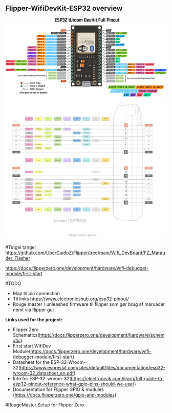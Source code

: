 ## Flipper-WifiDevKit-ESP32 overview 

![](4.Docs/Images/doc-esp32-wroom-pinout.png.webp)
![](4.Docs/Images/FlipperZeroPinout.png)



#Tingel tangel
https://github.com/UberGuidoZ/Flipper/tree/main/Wifi_DevBoard/FZ_Marauder_Flasher

https://docs.flipperzero.one/development/hardware/wifi-debugger-module/first-start




 


#TODO
* Map til pin connection 
* Til links https://www.electronicshub.org/esp32-pinout/
* Rouge master / unleashed firmware til flipper som gør brug af maruader nemt via flipper gui





**Links used for the project:**

* Flipper Zero Schematics(https://docs.flipperzero.one/development/hardware/schematic)
* First start WifiDev Module(https://docs.flipperzero.one/development/hardware/wifi-debugger-module/first-start)
* Datasheet for the ESP-32-Wroom-32(https://www.espressif.com/sites/default/files/documentation/esp32-wroom-32_datasheet_en.pdf)
* Info for ESP-32-wroom-32(https://electropeak.com/learn/full-guide-to-esp32-pinout-reference-what-gpio-pins-should-we-use/)
* Documentation for Flipper GPIO & modules (https://docs.flipperzero.one/gpio-and-modules)



#RougeMaster Setup for Flipper Zero
